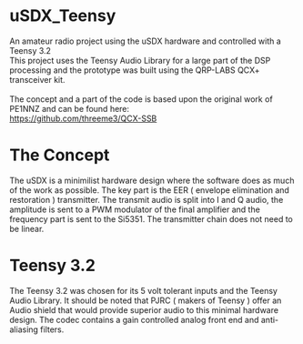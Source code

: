 # uSDX_Teensy
An amateur radio project using the uSDX hardware and controlled with a Teensy 3.2\
This project uses the Teensy Audio Library for a large part of the DSP processing and the prototype was built using the QRP-LABS QCX+ transceiver kit.\
\
The concept and a part of the code is based upon the original work of PE1NNZ and can be found here:\
https://github.com/threeme3/QCX-SSB

# The Concept
The uSDX is a minimilist hardware design where the software does as much of the work as possible.  The key part is the EER ( envelope elimination and restoration ) transmitter.  The transmit audio is split into I and Q audio, the amplitude is sent to a PWM modulator of the final amplifier and the frequency part is sent to the Si5351.  The transmitter chain does not need to be linear.

# Teensy 3.2
The Teensy 3.2 was chosen for its 5 volt tolerant inputs and the Teensy Audio Library.  It should be noted that PJRC ( makers of Teensy ) offer an Audio shield that would provide superior audio to this minimal hardware design.  The codec contains a gain controlled analog front end and anti-aliasing filters.



